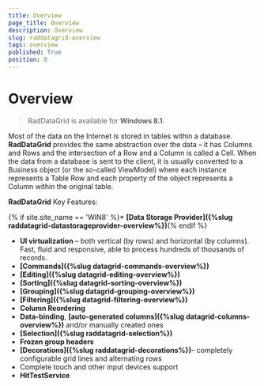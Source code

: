 ```yaml
---
title: Overview
page_title: Overview
description: Overview
slug: raddatagrid-overview
tags: overview
published: True
position: 0
---
```


# Overview

>RadDataGrid is available for **Windows 8.1**.

Most of the data on the Internet is stored in tables within a database.
**RadDataGrid** provides the same abstraction over the data – it has Columns and Rows and the intersection of a Row and a Column is called a Cell.
When the data from a database is sent to the client, it is usually converted to a Business object (or the so-called ViewModel) where each instance represents a Table Row and each property of the object represents a Column within the original table.

**RadDataGrid** Key Features:

{% if site.site_name == 'WIN8' %}* **[Data Storage Provider]({%slug raddatagrid-datastorageprovider-overview%})**{% endif %}
* **UI virtualization** – both vertical (by rows) and horizontal (by columns). Fast, fluid and responsive, able to process hundreds of thousands of records.
* **[Commands]({%slug datagrid-commands-overview%})**
* **[Editing]({%slug datagrid-editing-overview%})**
* **[Sorting]({%slug datagrid-sorting-overview%})**
* **[Grouping]({%slug datagrid-grouping-overview%})**
* **[Filtering]({%slug datagrid-filtering-overview%})**
* **Column Reordering**
* **Data-binding**, **[auto-generated columns]({%slug datagrid-columns-overview%})** and/or manually created ones
* **[Selection]({%slug raddatagrid-selection%})**
* **Frozen group headers**
* **[Decorations]({%slug raddatagrid-decorations%})**– completely configurable grid lines and alternating rows
* Complete touch and other input devices support
* **HitTestService**